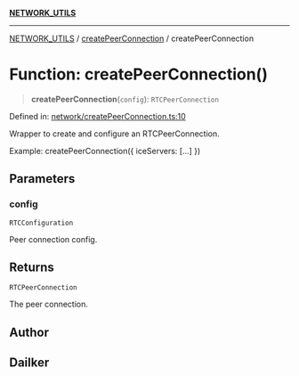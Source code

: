 [**NETWORK_UTILS**](../../README.md)

***

[NETWORK_UTILS](../../README.md) / [createPeerConnection](../README.md) / createPeerConnection

# Function: createPeerConnection()

> **createPeerConnection**(`config`): `RTCPeerConnection`

Defined in: [network/createPeerConnection.ts:10](https://github.com/dailker/everyutil/blob/7c30ec40bbb398255a9be572db0a537e8bcb9c11/src/network/createPeerConnection.ts#L10)

Wrapper to create and configure an RTCPeerConnection.

Example: createPeerConnection({ iceServers: [...] })

## Parameters

### config

`RTCConfiguration`

Peer connection config.

## Returns

`RTCPeerConnection`

The peer connection.

## Author

## Dailker
